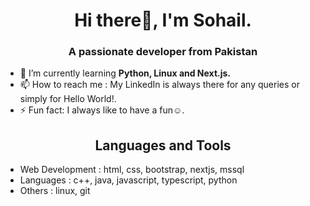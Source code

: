 <h1 align="center">Hi there👋, I'm Sohail.</h1>
<h3 align="center">A passionate developer from Pakistan</h3>

- 🌱 I’m currently learning **Python, Linux and Next.js.**
- 📫 How to reach me : My LinkedIn is always there for any queries or simply for Hello World!.
- ⚡ Fun fact: I always like to have a fun☺️.

<h2 align="center">Languages and Tools</h2>

- Web Development : html, css, bootstrap, nextjs, mssql
- Languages : c++, java, javascript, typescript, python
- Others : linux, git

<!--
**kazmisohail/kazmisohail** is a ✨ _special_ ✨ repository because its `README.md` (this file) appears on your GitHub profile.

Here are some ideas to get you started:

- 🔭 I’m currently working on ...
- 🌱 I’m currently learning ...
- 👯 I’m looking to collaborate on ...
- 🤔 I’m looking for help with ...
- 💬 Ask me about ...
- 📫 How to reach me: ...
- 😄 Pronouns: ...
- ⚡ Fun fact: ...



![AWS](./img/aws.svg)
![Django](./img/django.svg)
![MySQL](./img/mysql.svg)
![Linux](./img/linux.svg)
<img width=50 src="https://cdn.jsdelivr.net/gh/devicons/devicon/icons/grafana/grafana-original.svg"/>

-->
